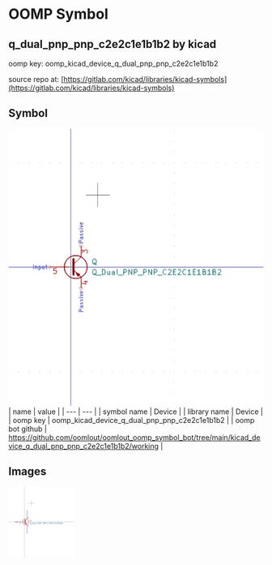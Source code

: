 # OOMP Symbol  
## q_dual_pnp_pnp_c2e2c1e1b1b2  by kicad  
  
oomp key: oomp_kicad_device_q_dual_pnp_pnp_c2e2c1e1b1b2  
  
source repo at: [https://gitlab.com/kicad/libraries/kicad-symbols](https://gitlab.com/kicad/libraries/kicad-symbols)  
## Symbol  
  
[![working.png](working_600.png)](working.png)  
| name | value | 
| --- | --- | 
| symbol name | Device | 
| library name | Device | 
| oomp key | oomp_kicad_device_q_dual_pnp_pnp_c2e2c1e1b1b2 | 
| oomp bot github | https://github.com/oomlout/oomlout_oomp_symbol_bot/tree/main/kicad_device_q_dual_pnp_pnp_c2e2c1e1b1b2/working | 
## Images  
  
[![working.png](working_140.png)](working.png)  
